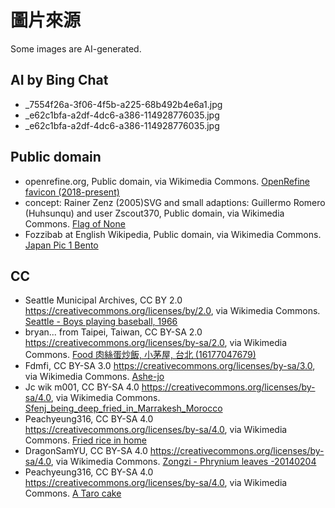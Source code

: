 # 圖片來源

Some images are AI-generated.

## AI by Bing Chat

* _7554f26a-3f06-4f5b-a225-68b492b4e6a1.jpg
* _e62c1bfa-a2df-4dc6-a386-114928776035.jpg
* _e62c1bfa-a2df-4dc6-a386-114928776035.jpg

## Public domain

* openrefine.org, Public domain, via Wikimedia Commons. [OpenRefine favicon (2018-present)](https://commons.wikimedia.org/wiki/File:OpenRefine_favicon_(2018-present).svg)
* concept: Rainer Zenz (2005)SVG and small adaptions: Guillermo Romero (Huhsunqu) and user Zscout370, Public domain, via Wikimedia Commons. [Flag of None](https://commons.wikimedia.org/wiki/File:Flag_of_None.svg)
* Fozzibab at English Wikipedia, Public domain, via Wikimedia Commons. [Japan Pic 1 Bento](https://commons.wikimedia.org/wiki/File:Japan_Pic_1_Bento.jpg)

## CC

* Seattle Municipal Archives, CC BY 2.0 <https://creativecommons.org/licenses/by/2.0>, via Wikimedia Commons. [Seattle - Boys playing baseball, 1966](https://commons.wikimedia.org/wiki/File:Seattle_-_Boys_playing_baseball,_1966.jpg)
* bryan... from Taipei, Taiwan, CC BY-SA 2.0 <https://creativecommons.org/licenses/by-sa/2.0>, via Wikimedia Commons. [Food 肉絲蛋炒飯, 小茅屋, 台北 (16177047679)](https://commons.wikimedia.org/wiki/File:Food_%E8%82%89%E7%B5%B2%E8%9B%8B%E7%82%92%E9%A3%AF,_%E5%B0%8F%E8%8C%85%E5%B1%8B,_%E5%8F%B0%E5%8C%97_(16177047679).jpg)
* Fdmfi, CC BY-SA 3.0 <https://creativecommons.org/licenses/by-sa/3.0>, via Wikimedia Commons. [Ashe-jo](https://commons.wikimedia.org/wiki/File:Ashe-jo.jpg)
* Jc wik m001, CC BY-SA 4.0 <https://creativecommons.org/licenses/by-sa/4.0>, via Wikimedia Commons. [Sfenj_being_deep_fried_in_Marrakesh_Morocco](https://commons.wikimedia.org/wiki/File:Sfenj_being_deep_fried_in_Marrakesh_Morocco.ogv)
* Peachyeung316, CC BY-SA 4.0 <https://creativecommons.org/licenses/by-sa/4.0>, via Wikimedia Commons. [Fried rice in home](https://commons.wikimedia.org/wiki/File:Fried_rice_in_home.jpg)
* DragonSamYU, CC BY-SA 4.0 <https://creativecommons.org/licenses/by-sa/4.0>, via Wikimedia Commons. [Zongzi - Phrynium leaves -20140204](https://commons.wikimedia.org/wiki/File:Zongzi_-_Phrynium_leaves_-20140204.jpg)
* Peachyeung316, CC BY-SA 4.0 <https://creativecommons.org/licenses/by-sa/4.0>, via Wikimedia Commons. [A Taro cake](https://commons.wikimedia.org/wiki/File:A_Taro_cake.jpg)
